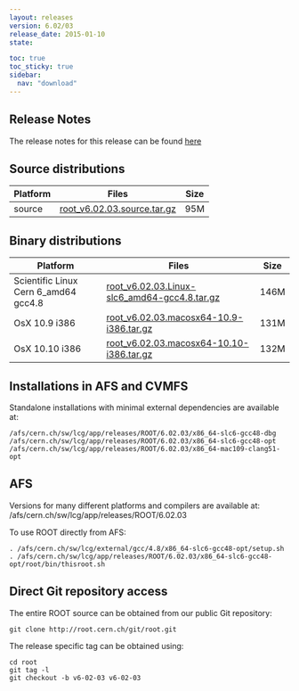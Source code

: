 ```yaml
---
layout: releases
version: 6.02/03
release_date: 2015-01-10
state:

toc: true
toc_sticky: true
sidebar:
  nav: "download"
---
```



## Release Notes
The release notes for this release can be found [here](https://root.cern.ch/root-version-v6-02-00-patch-release-notes)

## Source distributions

| Platform       | Files | Size |
|-----------|-------|-----|
| source | [root_v6.02.03.source.tar.gz](https://root.cern.ch/download/root_v6.02.03.source.tar.gz) |  95M |


## Binary distributions

| Platform       | Files | Size |
|-----------|-------|-----|
| Scientific Linux Cern 6_amd64 gcc4.8 | [root_v6.02.03.Linux-slc6_amd64-gcc4.8.tar.gz](https://root.cern.ch/download/root_v6.02.03.Linux-slc6_amd64-gcc4.8.tar.gz) | 146M |
| OsX 10.9 i386 | [root_v6.02.03.macosx64-10.9-i386.tar.gz](https://root.cern.ch/download/root_v6.02.03.macosx64-10.9-i386.tar.gz) | 131M |
| OsX 10.10 i386 | [root_v6.02.03.macosx64-10.10-i386.tar.gz](https://root.cern.ch/download/root_v6.02.03.macosx64-10.10-i386.tar.gz) | 132M |



## Installations in AFS and CVMFS
Standalone installations with minimal external dependencies are available at:
~~~
/afs/cern.ch/sw/lcg/app/releases/ROOT/6.02.03/x86_64-slc6-gcc48-dbg
/afs/cern.ch/sw/lcg/app/releases/ROOT/6.02.03/x86_64-slc6-gcc48-opt
/afs/cern.ch/sw/lcg/app/releases/ROOT/6.02.03/x86_64-mac109-clang51-opt
~~~

## AFS
Versions for many different platforms and compilers are available at:
/afs/cern.ch/sw/lcg/app/releases/ROOT/6.02.03

To use ROOT directly from AFS:
~~~
. /afs/cern.ch/sw/lcg/external/gcc/4.8/x86_64-slc6-gcc48-opt/setup.sh
. /afs/cern.ch/sw/lcg/app/releases/ROOT/6.02.03/x86_64-slc6-gcc48-opt/root/bin/thisroot.sh
~~~

## Direct Git repository access
The entire ROOT source can be obtained from our public Git repository:

~~~
git clone http://root.cern.ch/git/root.git
~~~
The release specific tag can be obtained using:
~~~
cd root
git tag -l
git checkout -b v6-02-03 v6-02-03
~~~
